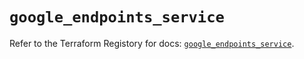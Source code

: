 # `google_endpoints_service`

Refer to the Terraform Registory for docs: [`google_endpoints_service`](https://registry.terraform.io/providers/hashicorp/google-beta/4.69.1/docs/resources/google_endpoints_service).
